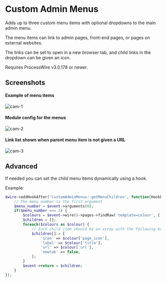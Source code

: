 # Custom Admin Menus

Adds up to three custom menu items with optional dropdowns to the main admin menu.

The menu items can link to admin pages, front-end pages, or pages on external websites.

The links can be set to open in a new browser tab, and child links in the dropdown can be given an icon.

Requires ProcessWire v3.0.178 or newer.

## Screenshots

#### Example of menu items

![cam-1](https://user-images.githubusercontent.com/1538852/132316015-e8d46355-c67c-4c88-912b-6284e7e7b1dd.png)

#### Module config for the menus

![cam-2](https://user-images.githubusercontent.com/1538852/132320788-0087fc15-9112-4a70-bf0e-3f93c1c482ef.png)

#### Link list shown when parent menu item is not given a URL

![cam-3](https://user-images.githubusercontent.com/1538852/132315999-f1ed6afb-863c-43f5-83f6-77b9a80223ab.png)

## Advanced

If needed you can set the child menu items dynamically using a hook.

Example:
```php
$wire->addHookAfter('CustomAdminMenus::getMenuChildren', function(HookEvent $event) {
    // The menu number is the first argument
    $menu_number = $event->arguments(0);
    if($menu_number === 1) {
        $colours = $event->wire()->pages->findRaw('template=colour', ['title', 'url', 'page_icon']);
        $children = [];
        foreach($colours as $colour) {
            // Each child item should be an array with the following keys
            $children[] = [
                'icon' => $colour['page_icon'],
                'label' => $colour['title'],
                'url' => $colour['url'],
                'newtab' => false,
            ];
        }
        $event->return = $children;
    }
});
```
